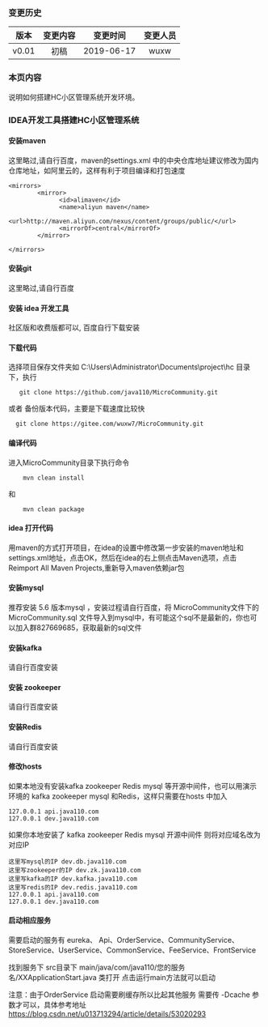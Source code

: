 ### 变更历史
版本|变更内容|变更时间|变更人员
:-: | :-: | :-: | :-:
v0.01|初稿|2019-06-17|wuxw

### 本页内容

说明如何搭建HC小区管理系统开发环境。


### IDEA开发工具搭建HC小区管理系统

#### 安装maven

这里略过,请自行百度，maven的settings.xml 中的中央仓库地址建议修改为国内仓库地址，如阿里云的，这样有利于项目编译和打包速度

```
<mirrors>
        <mirror>
              <id>alimaven</id>
              <name>aliyun maven</name>
              <url>http://maven.aliyun.com/nexus/content/groups/public/</url>
              <mirrorOf>central</mirrorOf>
        </mirror>

</mirrors>
```

#### 安装git

这里略过,请自行百度

#### 安装 idea 开发工具

社区版和收费版都可以, 百度自行下载安装

#### 下载代码

选择项目保存文件夹如 C:\Users\Administrator\Documents\project\hc 目录下，执行

```
   git clone https://github.com/java110/MicroCommunity.git

```

或者 备份版本代码，主要是下载速度比较快

 ```
   git clone https://gitee.com/wuxw7/MicroCommunity.git

 ```

#### 编译代码

进入MicroCommunity目录下执行命令

```
    mvn clean install

```

和

```
    mvn clean package

```

#### idea 打开代码

用maven的方式打开项目，在idea的设置中修改第一步安装的maven地址和settings.xml地址，点击OK，然后在idea的右上侧点击Maven选项，点击Reimport All Maven Projects,重新导入maven依赖jar包

#### 安装mysql

推荐安装 5.6 版本mysql ，安装过程请自行百度，将 MicroCommunity文件下的 MicroCommunity.sql 文件导入到mysql中，有可能这个sql不是最新的，你也可以加入群827669685，获取最新的sql文件

#### 安装kafka

请自行百度安装

#### 安装 zookeeper

请自行百度安装

#### 安装Redis

请自行百度安装

#### 修改hosts

如果本地没有安装kafka zookeeper Redis mysql 等开源中间件，也可以用演示环境的 kafka zookeeper mysql 和Redis，这样只需要在hosts 中加入

```
127.0.0.1 api.java110.com 
127.0.0.1 dev.java110.com 

```

如果你本地安装了 kafka zookeeper Redis mysql 开源中间件 则将对应域名改为对应IP

```
这里写mysql的IP dev.db.java110.com
这里写zookeeper的IP dev.zk.java110.com
这里写kafka的IP dev.kafka.java110.com 
这里写redis的IP dev.redis.java110.com 
127.0.0.1 api.java110.com 
127.0.0.1 dev.java110.com 

```

#### 启动相应服务

需要启动的服务有 eureka、 Api、OrderService、CommunityService、StoreService、UserService、CommonService、FeeService、FrontService

找到服务下 src目录下 main/java/com/java110/您的服务名/XXApplicationStart.java 类打开 点击运行main方法就可以启动

注意：由于OrderService 启动需要刷缓存所以比起其他服务 需要传 -Dcache 参数才可以，具体参考地址 https://blog.csdn.net/u013713294/article/details/53020293

